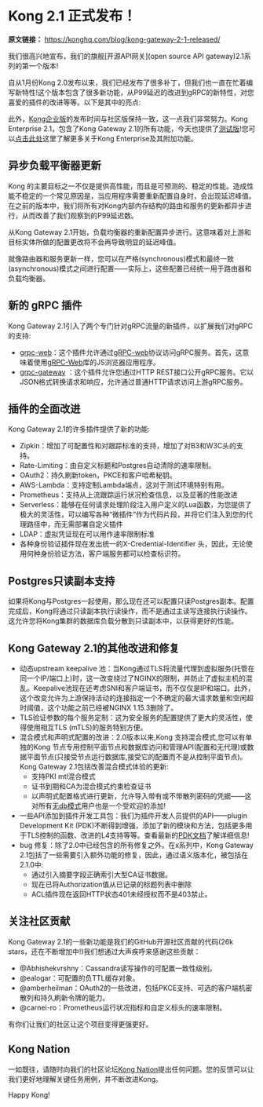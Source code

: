 # Kong 2.1 正式发布！

**原文链接：** https://konghq.com/blog/kong-gateway-2-1-released/

我们很高兴地宣布，我们的旗舰[开源API网关](open source API gateway)2.1系列的第一个版本!

自从1月份Kong 2.0发布以来，我们已经发布了很多补丁，但我们也一直在忙着编写新特性!这个版本包含了很多新功能，从P99延迟的改进到gRPC的新特性，对您喜爱的插件的改进等等。以下是其中的亮点:

此外，[Kong企业版](https://konghq.com/products/kong-enterprise/)的发布时间与社区版保持一致，这一点我们非常努力。Kong Enterprise 2.1，包含了Kong Gateway 2.1的所有功能，今天也提供了[测试版](Beta)!您可以[点击此处](http://docs.konghq.com/enterprise/2.1.x/release-notes/)这里了解更多关于Kong Enterprise及其附加功能。

## 异步负载平衡器更新

Kong 的主要目标之一不仅是提供高性能，而且是可预测的、稳定的性能。造成性能不稳定的一个常见原因是，当应用程序需要重新配置自身时，会出现延迟峰值。在之前的版本中，我们将所有对Kong内部内存结构的路由和服务的更新都异步进行，从而改善了我们观察到的P99延迟数。

从Kong Gateway 2.1开始，负载均衡器的重新配置异步进行。这意味着对上游和目标实体所做的配置更改将不会再导致明显的延迟峰值。

就像路由器和服务更新一样，您可以在严格(synchronous)模式和最终一致(asynchronous)模式之间进行配置——实际上，这些配置已经统一用于路由器和负载均衡器。

## 新的 gRPC 插件

Kong Gateway 2.1引入了两个专门针对gRPC流量的新插件，以扩展我们对gRPC的支持:

- [grpc-web](https://github.com/Kong/kong-plugin-grpc-web)：这个插件允许通过[gRPC-web](https://github.com/grpc/grpc-web)协议访问gRPC服务。首先，这意味着使用[gRPC-Web](https://github.com/grpc/grpc-web)库的JS浏览器应用程序。
- [grpc-gateway](https://github.com/Kong/kong-plugin-grpc-gateway) ：这个插件允许您通过HTTP REST接口公开gRPC服务。它以JSON格式转换请求和响应，允许通过普通HTTP请求访问上游gRPC服务。

## 插件的全面改进

Kong Gateway 2.1的许多插件提供了新的功能:

- Zipkin：增加了可配置性和对跟踪标准的支持，增加了对B3和W3C头的支持。
- Rate-Limiting：由自定义标题和Postgres自动清除的速率限制。
- OAuth2：持久刷新token，PKCE和客户哈希秘钥。
- AWS-Lambda：支持定制Lambda端点，这对于测试环境特别有用。
- Prometheus：支持从上流跟踪运行状况检查信息，以及显著的性能改进
- Serverless：能够在任何请求处理阶段注入用户定义的Lua函数，为您提供了极大的灵活性，可以编写各种“微插件”作为代码片段，并将它们注入到您的代理路径中，而无需部署自定义插件
- LDAP：虚拟凭证现在可以用作速率限制标准
- 各种身份验证插件现在发出统一的X-Credential-Identifier 头，因此，无论使用何种身份验证方法，客户端服务都可以检查标识符。

## Postgres只读副本支持

如果将Kong与Postgres一起使用，那么现在还可以配置只读Postgres副本。配置完成后，Kong将通过只读副本执行读操作，而不是通过主读写连接执行读操作。这允许您将Kong集群的数据库负载分散到只读副本中，以获得更好的性能。

## Kong Gateway 2.1的其他改进和修复

- 动态upstream keepalive 池：当Kong通过TLS将流量代理到虚拟服务(托管在同一个IP/端口上)时，这一改变绕过了NGINX的限制，并防止了虚拟主机的混乱。Keepalive池现在还考虑SNI和客户端证书，而不仅仅是IP和端口。此外，这个改变允许为上游保持活动的连接指定一个不确定的最大请求数量和空闲超时阈值，这个功能之前已经被NGINX 1.15.3删除了。
- TLS验证参数的每个服务定制：这为安全服务的配置提供了更大的灵活性，使得使用相互TLS (mTLS)的服务特别方便。
- 混合模式和声明式配置的改进：2.0版本以来,Kong 支持混合模式,您可以有单独的Kong 节点专用控制平面节点和数据库访问和管理API(配置和无代理)或数据平面节点(只接受节点运行数据库,接受它的配置而不是从控制平面节点)。Kong Gateway 2.1包括改善混合模式体验的更新:
    - 支持PKI mtl混合模式
    - 证书到期和CA为混合模式约束检查证书
    - 以声明式配置格式进行更新，允许导入带有或不带散列密码的凭据——这对所有[无db模式](https://docs.konghq.com/latest/db-less-and-declarative-config/)用户也是一个受欢迎的添加!
- 一些API添加到插件开发工具包：我们为插件开发人员提供的API——plugin Development Kit (PDK)不断得到增强，添加了新的模块和方法，包括更多用于TLS控制的函数、改进的L4支持等等。查看最新的[PDK文档](https://docs.konghq.com/latest/pdk/)了解详细信息!
- bug 修复：除了2.0中已经包含的所有修复之外。在x系列中，Kong Gateway 2.1包括了一些需要引入额外功能的修复，因此，通过语义版本化，被包括在2.1.0中:
    - 通过引入摘要字段正确索引大型CA证书数据。
    - 现在已将Authorization值从已记录的标题列表中删除
    - ACL插件现在返回HTTP状态401未经授权而不是403禁止。

## 关注社区贡献

Kong Gateway 2.1的一些新功能是我们的GitHub开源社区贡献的代码(26k stars，还在不断增加中!)我们想通过大声疾呼来感谢这些贡献：

- @Abhishekvrshny：Cassandra读写操作的可配置一致性级别。
- @ealogar：可配置的负TTL缓存对象。
- @amberheilman：OAuth2的一些改进，包括PKCE支持、可选的客户端机密散列和持久刷新令牌的能力。
- @carnei-ro：Prometheus运行状况指标和自定义标头的速率限制。

有你们让我们的社区让这个项目变得更强更好。

## Kong Nation

一如既往，请随时向我们的社区论坛[Kong Nation](https://discuss.konghq.com/)提出任何问题。您的反馈可以让我们更好地理解关键任务用例，并不断改进Kong。

Happy Kong!

